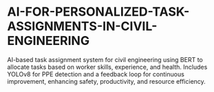 # AI-FOR-PERSONALIZED-TASK-ASSIGNMENTS-IN-CIVIL-ENGINEERING
AI-based task assignment system for civil engineering using BERT to allocate tasks based on worker skills, experience, and health. Includes YOLOv8 for PPE detection and a feedback loop for continuous improvement, enhancing safety, productivity, and resource efficiency.

